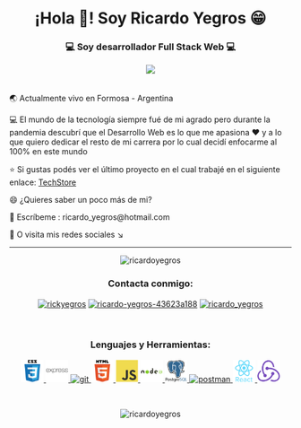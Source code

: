 <h1 align="center">¡Hola 👋! Soy Ricardo Yegros 😁</h1>
<h3 align="center">💻 Soy desarrollador Full Stack Web 💻</h3>
<div align="center"><img src="https://media.tenor.com/2uyENRmiUt0AAAAC/coding.gif"  width="400"/></div>
</br>
<p>🌏 Actualmente vivo en Formosa - Argentina </p>
<p>💻 El mundo de la tecnología siempre fué de mi agrado pero durante la pandemia descubrí que el Desarrollo Web es lo que me apasiona ❤️ y a lo que quiero dedicar el resto de mi carrera por lo cual decidí enfocarme al 100% en este mundo </p>
<p> ⭐️ Si gustas podés ver el último proyecto en el cual trabajé en el siguiente enlace: <a href="https://techstore-ruby.vercel.app/" target="_blank"> TechStore </a> </p>
<p> 😄 ¿Quieres saber un poco más de mi? </p>
<p> 📩 Escríbeme : ricardo_yegros@hotmail.com  </p>
<p> 📲 O visita mis redes sociales ↘️ </p>
<hr></hr>
<p align="center"> <img src="https://komarev.com/ghpvc/?username=ricardoyegros&label=Visitas%20al%20perfil&color=0e75b6&style=flat" alt="ricardoyegros" /> </p>

<h3 align="center">Contacta conmigo:</h3>
<p align="center">
<a href="https://twitter.com/rickyegros" target="blank"><img align="center" src="https://raw.githubusercontent.com/rahuldkjain/github-profile-readme-generator/master/src/images/icons/Social/twitter.svg" alt="rickyegros" height="30" width="40" /></a>
<a href="https://linkedin.com/in/ricardo-yegros-43623a188" target="blank"><img align="center" src="https://raw.githubusercontent.com/rahuldkjain/github-profile-readme-generator/master/src/images/icons/Social/linked-in-alt.svg" alt="ricardo-yegros-43623a188" height="30" width="40" /></a>
<a href="https://instagram.com/ricardo_yegros" target="blank"><img align="center" src="https://raw.githubusercontent.com/rahuldkjain/github-profile-readme-generator/master/src/images/icons/Social/instagram.svg" alt="ricardo_yegros" height="30" width="40" /></a>
</p>
</br>
<h3 align="center">Lenguajes y Herramientas:</h3>
<p align="center"> <a href="https://www.w3schools.com/css/" target="_blank" rel="noreferrer"> <img src="https://raw.githubusercontent.com/devicons/devicon/master/icons/css3/css3-original-wordmark.svg" alt="css3" width="40" height="40"/> </a> <a href="https://expressjs.com" target="_blank" rel="noreferrer"> <img src="https://raw.githubusercontent.com/devicons/devicon/master/icons/express/express-original-wordmark.svg" alt="express" width="40" height="40"/> </a> <a href="https://git-scm.com/" target="_blank" rel="noreferrer"> <img src="https://www.vectorlogo.zone/logos/git-scm/git-scm-icon.svg" alt="git" width="40" height="40"/> </a> <a href="https://www.w3.org/html/" target="_blank" rel="noreferrer"> <img src="https://raw.githubusercontent.com/devicons/devicon/master/icons/html5/html5-original-wordmark.svg" alt="html5" width="40" height="40"/> </a> <a href="https://developer.mozilla.org/en-US/docs/Web/JavaScript" target="_blank" rel="noreferrer"> <img src="https://raw.githubusercontent.com/devicons/devicon/master/icons/javascript/javascript-original.svg" alt="javascript" width="40" height="40"/> </a> <a href="https://nodejs.org" target="_blank" rel="noreferrer"> <img src="https://raw.githubusercontent.com/devicons/devicon/master/icons/nodejs/nodejs-original-wordmark.svg" alt="nodejs" width="40" height="40"/> </a> <a href="https://www.postgresql.org" target="_blank" rel="noreferrer"> <img src="https://raw.githubusercontent.com/devicons/devicon/master/icons/postgresql/postgresql-original-wordmark.svg" alt="postgresql" width="40" height="40"/> </a> <a href="https://postman.com" target="_blank" rel="noreferrer"> <img src="https://www.vectorlogo.zone/logos/getpostman/getpostman-icon.svg" alt="postman" width="40" height="40"/> </a> <a href="https://reactjs.org/" target="_blank" rel="noreferrer"> <img src="https://raw.githubusercontent.com/devicons/devicon/master/icons/react/react-original-wordmark.svg" alt="react" width="40" height="40"/> </a> <a href="https://redux.js.org" target="_blank" rel="noreferrer"> <img src="https://raw.githubusercontent.com/devicons/devicon/master/icons/redux/redux-original.svg" alt="redux" width="40" height="40"/> </a> </p>
</br>
<p align="center"><img  src="https://github-readme-stats.vercel.app/api/top-langs?username=ricardoyegros&show_icons=true&locale=en&layout=compact" alt="ricardoyegros" /></p>
